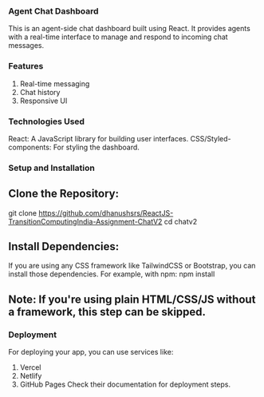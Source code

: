### Agent Chat Dashboard
This is an agent-side chat dashboard built using React. It provides agents with a real-time interface to manage and respond to incoming chat messages.

### Features
  1. Real-time messaging
  2. Chat history
  3. Responsive UI

### Technologies Used
  React: A JavaScript library for building user interfaces.
  CSS/Styled-components: For styling the dashboard.

### Setup and Installation
## Clone the Repository:
git clone https://github.com/dhanushsrs/ReactJS-TransitionComputingIndia-Assignment-ChatV2
cd chatv2

## Install Dependencies:
If you are using any CSS framework like TailwindCSS or Bootstrap, you can install those dependencies. For example, with npm:
npm install
## Note: If you're using plain HTML/CSS/JS without a framework, this step can be skipped.

### Deployment
For deploying your app, you can use services like:

  1. Vercel
  2. Netlify
  3. GitHub Pages
Check their documentation for deployment steps.

